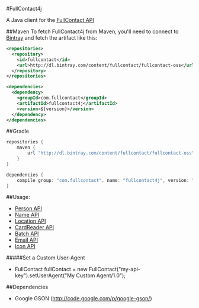#FullContact4j

A Java client for the [FullContact API](http://www.fullcontact.com/docs)


##Maven
To fetch FullContact4j from Maven, you'll need to connect to [Bintray](https://bintray.com/) and fetch the artifact like this:
```xml
<repositories>
  <repository>
    <id>fullcontact</id>
    <url>http://dl.bintray.com/content/fullcontact/fullcontact-oss</url>
  </repository>
</repositories>

<dependencies>
  <dependency>
    <groupId>com.fullcontact</groupId>
    <artifactId>fullcontact4j</artifactId>
    <version>${version}</version>
  </dependency>
</dependencies>
```

##Gradle
```groovy
repositories {
    maven {
        url "http://dl.bintray.com/content/fullcontact/fullcontact-oss"
    }
}

dependencies {
    compile group: "com.fullcontact", name: "fullcontact4j", version: "${version}"
}
```


##Usage:

* [Person API](/docs/person/)
* [Name API](/docs/name/)
* [Location API](/docs/location/)
* [CardReader API](/docs/cardReader/)
* [Batch API](/docs/batch/)
* [Email API](/docs/email/)
* [Icon API](/docs/icon/)

#####Set a Custom User-Agent
* FullContact fullContact = new FullContact("my-api-key").setUserAgent("My Custom Agent/1.0");

##Dependencies
* Google GSON (http://code.google.com/p/google-gson/)
